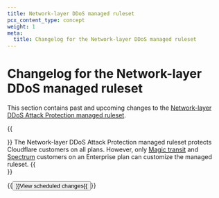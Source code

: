 ```yaml
---
title: Network-layer DDoS managed ruleset
pcx_content_type: concept
weight: 1
meta:
  title: Changelog for the Network-layer DDoS managed ruleset
---
```


# Changelog for the Network-layer DDoS managed ruleset

This section contains past and upcoming changes to the [Network-layer DDoS Attack Protection managed ruleset](/ddos-protection/managed-rulesets/network/).

{{<Aside type="note">}}
The Network-layer DDoS Attack Protection managed ruleset protects Cloudflare customers on all plans. However, only [Magic transit](/magic-transit/) and [Spectrum](/spectrum/) customers on an Enterprise plan can customize the managed ruleset.
{{</Aside>}}

{{<button type="primary" href="/ddos-protection/change-log/network/scheduled-changes/">}}View scheduled changes{{</button>}}
